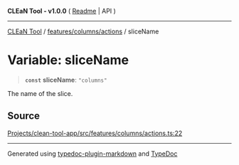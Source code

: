 **CLEaN Tool - v1.0.0** ( [Readme](../../../../README.md) \| API )

***

[CLEaN Tool](../../../../modules.md) / [features/columns/actions](../README.md) / sliceName

# Variable: sliceName

> **`const`** **sliceName**: `"columns"`

The name of the slice.

## Source

[Projects/clean-tool-app/src/features/columns/actions.ts:22](https://github.com/yuckyh/clean-tool-app/)

***

Generated using [typedoc-plugin-markdown](https://www.npmjs.com/package/typedoc-plugin-markdown) and [TypeDoc](https://typedoc.org/)
